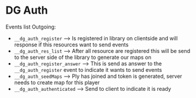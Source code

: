 # DG Auth
Events list
Outgoing:
- `__dg_auth_register` --> Is registered in library on clientside and will response if this resources want to send events
- `__dg_auth_res_list` --> After all resource are registered this will be send to the server side of the library to generate our maps on
- `__dg_auth_register_answer` --> This is send as answer to the `__dg_auth_register` event to indicate it wants to send events
- `__dg_auth_seedMaps` --> Ply has joined and token is generated, server needs to create map for this player
- `__dg_auth_authenticated` --> Send to client to indicate it is ready

